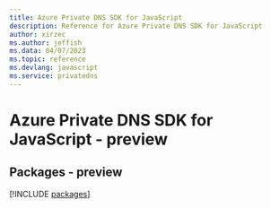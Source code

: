 ```yaml
---
title: Azure Private DNS SDK for JavaScript
description: Reference for Azure Private DNS SDK for JavaScript
author: xirzec
ms.author: jeffish
ms.data: 04/07/2023
ms.topic: reference
ms.devlang: javascript
ms.service: privatedns
---
```

# Azure Private DNS SDK for JavaScript - preview
## Packages - preview
[!INCLUDE [packages](private-dns-index.md)]